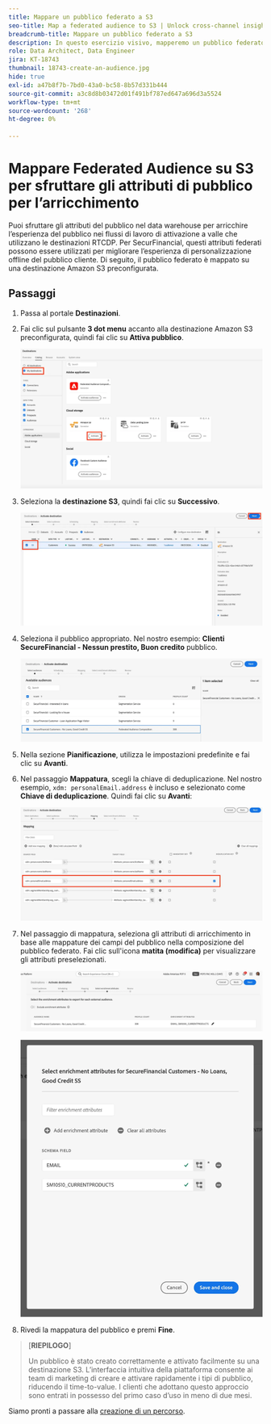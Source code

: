 ```yaml
---
title: Mappare un pubblico federato a S3
seo-title: Map a federated audience to S3 | Unlock cross-channel insights with Federated Audience Composition
breadcrumb-title: Mappare un pubblico federato a S3
description: In questo esercizio visivo, mapperemo un pubblico federato a una destinazione Real-Time CDP a valle per supportare un’esperienza offline personalizzata.
role: Data Architect, Data Engineer
jira: KT-18743
thumbnail: 18743-create-an-audience.jpg
hide: true
exl-id: a47b8f7b-7bd0-43a0-bc58-8b57d331b444
source-git-commit: a3c8d8b03472d01f491bf787ed647a696d3a5524
workflow-type: tm+mt
source-wordcount: '268'
ht-degree: 0%

---
```


# Mappare Federated Audience su S3 per sfruttare gli attributi di pubblico per l’arricchimento

Puoi sfruttare gli attributi del pubblico nel data warehouse per arricchire l’esperienza del pubblico nei flussi di lavoro di attivazione a valle che utilizzano le destinazioni RTCDP. Per SecurFinancial, questi attributi federati possono essere utilizzati per migliorare l’esperienza di personalizzazione offline del pubblico cliente. Di seguito, il pubblico federato è mappato su una destinazione Amazon S3 preconfigurata.

## Passaggi

1. Passa al portale **Destinazioni**.

2. Fai clic sul pulsante **3 dot menu** accanto alla destinazione Amazon S3 preconfigurata, quindi fai clic su **Attiva pubblico**.

   ![activate-audiences](assets/activate-audiences.png)

3. Seleziona la **destinazione S3**, quindi fai clic su **Successivo**.

   ![select-s3-destination](assets/select-s3-destination.png)

4. Seleziona il pubblico appropriato. Nel nostro esempio: **Clienti SecureFinancial - Nessun prestito, Buon credito** pubblico.

   ![select-s3-audience](assets/select-s3-audience.png)

5. Nella sezione **Pianificazione**, utilizza le impostazioni predefinite e fai clic su **Avanti**.

6. Nel passaggio **Mappatura**, scegli la chiave di deduplicazione. Nel nostro esempio, `xdm: personalEmail.address` è incluso e selezionato come **Chiave di deduplicazione**. Quindi fai clic su **Avanti**:

   ![chiave di deduplicazione](assets/deduplication-key.png)

7. Nel passaggio di mappatura, seleziona gli attributi di arricchimento in base alle mappature dei campi del pubblico nella composizione del pubblico federato. Fai clic sull&#39;icona **matita (modifica)** per visualizzare gli attributi preselezionati.

   ![modifica-attributi](assets/edit-attributes.png)

   ![final-attributes](assets/final-attribution.png)

8. Rivedi la mappatura del pubblico e premi **Fine**.

>[**RIEPILOGO**]
>
> Un pubblico è stato creato correttamente e attivato facilmente su una destinazione S3. L’interfaccia intuitiva della piattaforma consente ai team di marketing di creare e attivare rapidamente i tipi di pubblico, riducendo il time-to-value. I clienti che adottano questo approccio sono entrati in possesso del primo caso d’uso in meno di due mesi.

Siamo pronti a passare alla [creazione di un percorso](build-journey-federated-audience.md).
